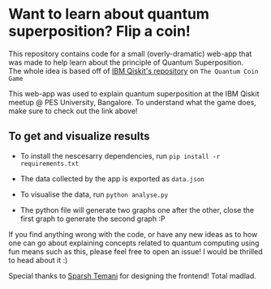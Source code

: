 # Want to learn about quantum superposition? Flip a coin!

This repository contains code for a small (overly-dramatic) web-app that was made to help learn about the principle of Quantum Superposition.  
The whole idea is based off of [IBM Qiskit's repository](https://github.com/Qiskit/qiskit-community-tutorials/tree/master/games) on `The Quantum Coin Game`

This web-app was used to explain quantum superposition at the IBM Qiskit meetup @ PES University, Bangalore. To understand what the game does, make sure to check out the link above!

## To get and visualize results
- To install the nescesarry dependencies, run `pip install -r requirements.txt`

- The data collected by the app is exported as `data.json`  

- To visualise the data, run `python analyse.py`  

- The python file will generate two graphs one after the other, close the first graph to generate the second graph :P

If you find anything wrong with the code, or have any new ideas as to how one can go about explaining concepts related to quantum computing using fun means such as this, please feel free to open an issue! I would be thrilled to head about it :)

Special thanks to [Sparsh Temani](https://github.com/temanisparsh) for designing the frontend! Total madlad. 
